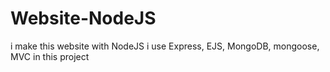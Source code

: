 # Website-NodeJS
i make this website with NodeJS
i use Express, EJS, MongoDB, mongoose, MVC in this project

